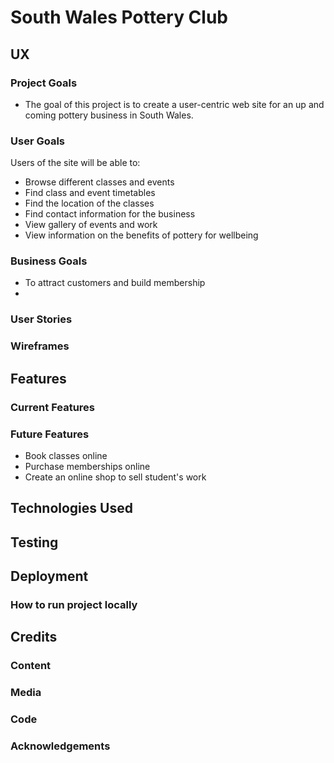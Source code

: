 # South Wales Pottery Club

## UX

### Project Goals
* The goal of this project is to create a user-centric web site for an up and coming pottery business in South Wales.

### User Goals

Users of the site will be able to:

* Browse different classes and events
* Find class and event timetables
* Find the location of the classes
* Find contact information for the business
* View gallery of events and work
* View information on the benefits of pottery for wellbeing

### Business Goals

* To attract customers and build membership
*

### User Stories

### Wireframes

## Features

### Current Features

### Future Features

* Book classes online
* Purchase memberships online
* Create an online shop to sell student's work

## Technologies Used

## Testing

## Deployment

### How to run project locally

## Credits

### Content

### Media

### Code

### Acknowledgements
